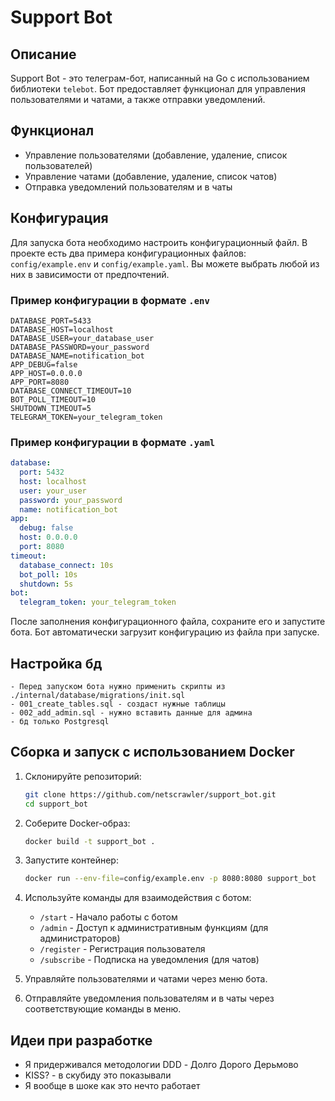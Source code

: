 # Support Bot

## Описание

Support Bot - это телеграм-бот, написанный на Go с использованием библиотеки `telebot`. Бот предоставляет функционал для управления пользователями и чатами, а также отправки уведомлений.

## Функционал

- Управление пользователями (добавление, удаление, список пользователей)
- Управление чатами (добавление, удаление, список чатов)
- Отправка уведомлений пользователям и в чаты

## Конфигурация

Для запуска бота необходимо настроить конфигурационный файл. В проекте есть два примера конфигурационных файлов: `config/example.env` и `config/example.yaml`. Вы можете выбрать любой из них в зависимости от предпочтений.

### Пример конфигурации в формате `.env`

```env
DATABASE_PORT=5433
DATABASE_HOST=localhost
DATABASE_USER=your_database_user
DATABASE_PASSWORD=your_password
DATABASE_NAME=notification_bot
APP_DEBUG=false
APP_HOST=0.0.0.0
APP_PORT=8080
DATABASE_CONNECT_TIMEOUT=10
BOT_POLL_TIMEOUT=10
SHUTDOWN_TIMEOUT=5
TELEGRAM_TOKEN=your_telegram_token
```

### Пример конфигурации в формате `.yaml`

```yaml
database:
  port: 5432
  host: localhost
  user: your_user
  password: your_password
  name: notification_bot
app:
  debug: false
  host: 0.0.0.0
  port: 8080
timeout:
  database_connect: 10s
  bot_poll: 10s
  shutdown: 5s
bot:
  telegram_token: your_telegram_token
```

После заполнения конфигурационного файла, сохраните его и запустите бота. Бот автоматически загрузит конфигурацию из файла при запуске.

## Настройка бд
    - Перед запуском бота нужно применить скрипты из ./internal/database/migrations/init.sql
    - 001_create_tables.sql - создаст нужные таблицы
    - 002_add_admin.sql - нужно вставить данные для админа
    - бд только Postgresql

## Сборка и запуск с использованием Docker

1. Склонируйте репозиторий:
   ```sh
   git clone https://github.com/netscrawler/support_bot.git
   cd support_bot
   ```

2. Соберите Docker-образ:
   ```sh
   docker build -t support_bot .
   ```

3. Запустите контейнер:
   ```sh
   docker run --env-file=config/example.env -p 8080:8080 support_bot
   ```


1. Используйте команды для взаимодействия с ботом:
   - `/start` - Начало работы с ботом
   - `/admin` - Доступ к административным функциям (для администраторов)
   - `/register` - Регистрация пользователя
   - `/subscribe` - Подписка на уведомления (для чатов)

2. Управляйте пользователями и чатами через меню бота.

3. Отправляйте уведомления пользователям и в чаты через соответствующие команды в меню.
## Идеи при разработке
  - Я придерживался методологии DDD - Долго Дорого Дерьмово
  - KISS? - в скубиду это показывали
  - Я вообще в шоке как это нечто работает

